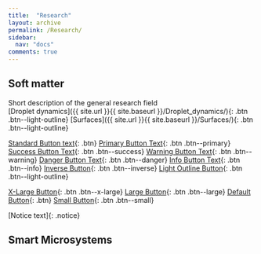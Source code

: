 ```yaml
---
title:  "Research"
layout: archive
permalink: /Research/
sidebar:
  nav: "docs"
comments: true
---
```


## Soft matter
Short description of the general research field<br>
[Droplet dynamics]({{ site.url }}{{ site.baseurl }}/Droplet_dynamics/){: .btn .btn--light-outline}
[Surfaces]({{ site.url }}{{ site.baseurl }}/Surfaces/){: .btn .btn--light-outline}

[Standard Button text](#link){: .btn}
[Primary Button Text](#link){: .btn .btn--primary}
[Success Button Text](#link){: .btn .btn--success}
[Warning Button Text](#link){: .btn .btn--warning}
[Danger Button Text](#link){: .btn .btn--danger}
[Info Button Text](#link){: .btn .btn--info}
[Inverse Button](#link){: .btn .btn--inverse}
[Light Outline Button](#link){: .btn .btn--light-outline}

[X-Large Button](#link){: .btn .btn--x-large}
[Large Button](#link){: .btn .btn--large}
[Default Button](#link){: .btn}
[Small Button](#link){: .btn .btn--small}

[Notice text]{: .notice}

## Smart Microsystems
